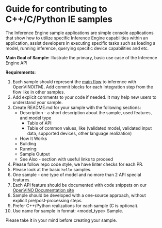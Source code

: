 #  Guide for contributing to C++/C/Python IE samples

The Inference Engine sample applications are simple console applications that show how to utilize specific Inference Engine capabilities within an application, assist developers in executing specific tasks such as loading a model, running inference, querying specific device capabilities and etc.

**Main Goal of Sample:** Illustrate the primary, basic use case of the Inference Engine API

**Requirements:**
1. Each sample should represent the [main flow](https://docs.openvinotoolkit.org/latest/openvino_docs_IE_DG_Integrate_with_customer_application_new_API.html) to inference with OpenVINO(TM). Add commit blocks for each Integration step from the flow like in other samples.
2. Add explicit comments to your code if needed. It may help new users to understand your sample.
3. Create README.md for your sample with the following sections:
   * Description - a short description about the sample, used features, and model type
      * Table of API
      * Table of common values, like (validated model, validated input data, supported devices, other language realization)
   * How It Works
   * Building
   * Running
   * Sample Output
   * See Also - section with useful links to proceed
4. Please follow repo code style, we have linter checks for each PR.
5. Please look at the basic `hello` samples.
6. One sample - one type of model and no more than 2 API special features.
7. Each API feature should be documented with code snippets on our [OpenVINO Documentation site](https://docs.openvinotoolkit.org/)
8. Sample should be developed with a one-source approach, without explicit pre/post-processing steps.
9. Prefer C++/Python realizations for each sample (C is optional).
10. Use name for sample in format: <model_type> <feature> <lang> Sample.

Please take it in your mind before creating your sample.

 